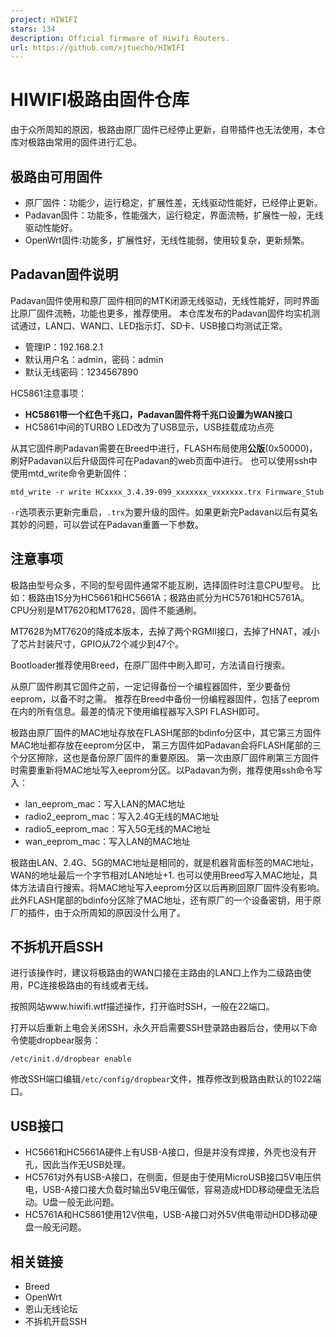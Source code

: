 ```yaml
---
project: HIWIFI
stars: 134
description: Official firmware of Hiwifi Routers.
url: https://github.com/xjtuecho/HIWIFI
---
```


HIWIFI极路由固件仓库
=============

由于众所周知的原因，极路由原厂固件已经停止更新，自带插件也无法使用，本仓库对极路由常用的固件进行汇总。

极路由可用固件
-------

-   原厂固件：功能少，运行稳定，扩展性差，无线驱动性能好，已经停止更新。
-   Padavan固件：功能多，性能强大，运行稳定，界面流畅，扩展性一般，无线驱动性能好。
-   OpenWrt固件:功能多，扩展性好，无线性能弱，使用较复杂，更新频繁。

Padavan固件说明
-----------

Padavan固件使用和原厂固件相同的MTK闭源无线驱动，无线性能好，同时界面比原厂固件流畅，功能也更多，推荐使用。 本仓库发布的Padavan固件均实机测试通过，LAN口、WAN口、LED指示灯、SD卡、USB接口均测试正常。

-   管理IP：192.168.2.1
-   默认用户名：admin，密码：admin
-   默认无线密码：1234567890

HC5861注意事项：

-   **HC5861带一个红色千兆口，Padavan固件将千兆口设置为WAN接口**
-   HC5861中间的TURBO LED改为了USB显示，USB挂载成功点亮

从其它固件刷Padavan需要在Breed中进行，FLASH布局使用**公版**(0x50000)，刷好Padavan以后升级固件可在Padavan的web页面中进行。 也可以使用ssh中使用mtd\_write命令更新固件：

`mtd_write -r write HCxxxx_3.4.39-099_xxxxxxx_vxxxxxx.trx Firmware_Stub`

`-r`选项表示更新完重启，`.trx`为要升级的固件。如果更新完Padavan以后有莫名其妙的问题，可以尝试在Padavan重置一下参数。

注意事项
----

极路由型号众多，不同的型号固件通常不能互刷，选择固件时注意CPU型号。 比如：极路由1S分为HC5661和HC5661A；极路由贰分为HC5761和HC5761A。CPU分别是MT7620和MT7628，固件不能通刷。

MT7628为MT7620的降成本版本，去掉了两个RGMII接口，去掉了HNAT，减小了芯片封装尺寸，GPIO从72个减少到47个。

Bootloader推荐使用Breed，在原厂固件中刷入即可，方法请自行搜索。

从原厂固件刷其它固件之前，一定记得备份一个编程器固件，至少要备份eeprom，以备不时之需。 推荐在Breed中备份一份编程器固件，包括了eeprom在内的所有信息。最差的情况下使用编程器写入SPI FLASH即可。

极路由原厂固件的MAC地址存放在FLASH尾部的bdinfo分区中，其它第三方固件MAC地址都存放在eeprom分区中， 第三方固件如Padavan会将FLASH尾部的三个分区擦除，这也是备份原厂固件的重要原因。 第一次由原厂固件刷第三方固件时需要重新将MAC地址写入eeprom分区。以Padavan为例，推荐使用ssh命令写入：

-   lan\_eeprom\_mac：写入LAN的MAC地址
-   radio2\_eeprom\_mac：写入2.4G无线的MAC地址
-   radio5\_eeprom\_mac：写入5G无线的MAC地址
-   wan\_eeprom\_mac：写入LAN的MAC地址

极路由LAN、2.4G、5G的MAC地址是相同的，就是机器背面标签的MAC地址，WAN的地址最后一个字节相对LAN地址+1. 也可以使用Breed写入MAC地址，具体方法请自行搜索。将MAC地址写入eeprom分区以后再刷回原厂固件没有影响。 此外FLASH尾部的bdinfo分区除了MAC地址，还有原厂的一个设备密钥，用于原厂的插件，由于众所周知的原因没什么用了。

不拆机开启SSH
--------

进行该操作时，建议将极路由的WAN口接在主路由的LAN口上作为二级路由使用，PC连接极路由的有线或者无线。

按照网站www.hiwifi.wtf描述操作，打开临时SSH，一般在22端口。

打开以后重新上电会关闭SSH，永久开启需要SSH登录路由器后台，使用以下命令使能dropbear服务：

```
/etc/init.d/dropbear enable
```

修改SSH端口编辑`/etc/config/dropbear`文件，推荐修改到极路由默认的1022端口。

USB接口
-----

-   HC5661和HC5661A硬件上有USB-A接口，但是并没有焊接，外壳也没有开孔，因此当作无USB处理。
-   HC5761对外有USB-A接口，在侧面，但是由于使用MicroUSB接口5V电压供电，USB-A接口接大负载时输出5V电压偏低，容易造成HDD移动硬盘无法启动。U盘一般无此问题。
-   HC5761A和HC5861使用12V供电，USB-A接口对外5V供电带动HDD移动硬盘一般无问题。

相关链接
----

-   Breed
-   OpenWrt
-   恩山无线论坛
-   不拆机开启SSH
